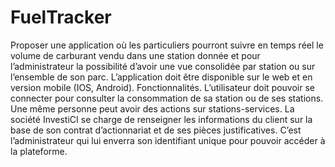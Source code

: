 # FuelTracker
Proposer une application où les particuliers pourront suivre en temps réel le volume de carburant vendu dans une station donnée et pour l’administrateur la possibilité d’avoir une vue consolidée par station ou sur l’ensemble de son parc. L’application doit être disponible sur le web et en version mobile (IOS, Android). Fonctionnalités. L’utilisateur doit pouvoir se connecter pour consulter la consommation de sa station ou de ses stations. Une même personne peut avoir des actions sur stations-services. La société InvestiCI se charge de renseigner les informations du client sur la base de son contrat d’actionnariat et de ses pièces justificatives. C’est l’administrateur qui lui enverra son identifiant unique pour pouvoir accéder à la plateforme.
